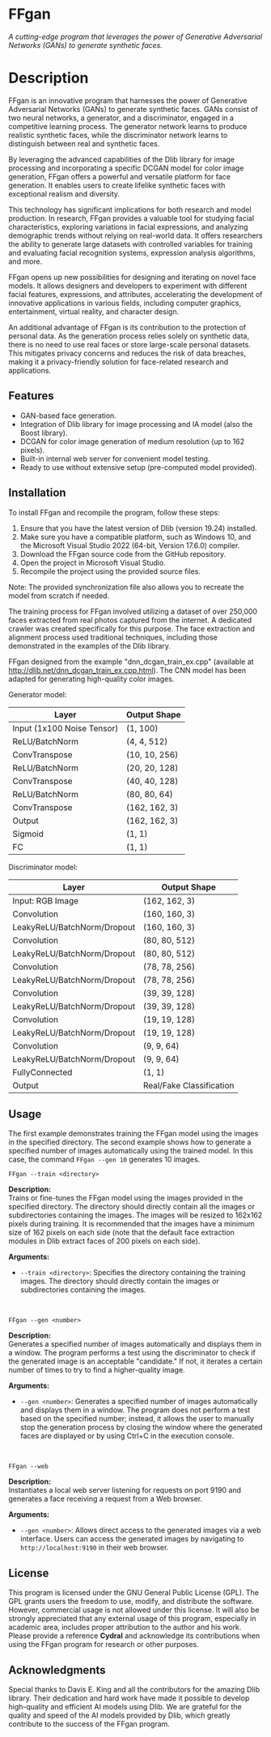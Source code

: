 # FFgan
<i>A cutting-edge program that leverages the power of Generative Adversarial Networks (GANs) to generate synthetic faces.</i>

<h1>Description</h1>
<p>FFgan is an innovative program that harnesses the power of Generative Adversarial Networks (GANs) to generate synthetic faces. GANs consist of two neural networks, a generator, and a discriminator, engaged in a competitive learning process. The generator network learns to produce realistic synthetic faces, while the discriminator network learns to distinguish between real and synthetic faces.</p>

<p>By leveraging the advanced capabilities of the Dlib library for image processing and incorporating a specific DCGAN model for color image generation, FFgan offers a powerful and versatile platform for face generation. It enables users to create lifelike synthetic faces with exceptional realism and diversity.</p>

<p>This technology has significant implications for both research and model production. In research, FFgan provides a valuable tool for studying facial characteristics, exploring variations in facial expressions, and analyzing demographic trends without relying on real-world data. It offers researchers the ability to generate large datasets with controlled variables for training and evaluating facial recognition systems, expression analysis algorithms, and more.</p>

<p>FFgan opens up new possibilities for designing and iterating on novel face models. It allows designers and developers to experiment with different facial features, expressions, and attributes, accelerating the development of innovative applications in various fields, including computer graphics, entertainment, virtual reality, and character design.</p>

<p>An additional advantage of FFgan is its contribution to the protection of personal data. As the generation process relies solely on synthetic data, there is no need to use real faces or store large-scale personal datasets. This mitigates privacy concerns and reduces the risk of data breaches, making it a privacy-friendly solution for face-related research and applications.</p>

<h2>Features</h2>
<ul>
  <li>GAN-based face generation.</li>
  <li>Integration of Dlib library for image processing and IA model (also the Boost library).</li>
  <li>DCGAN for color image generation of medium resolution (up to 162 pixels).</li>
  <li>Built-in internal web server for convenient model testing.</li>
  <li>Ready to use without extensive setup (pre-computed model provided).</li>
</ul>

<h2>Installation</h2>
<p>To install FFgan and recompile the program, follow these steps:</p>
<ol>
  <li>Ensure that you have the latest version of Dlib (version 19.24) installed.</li>
  <li>Make sure you have a compatible platform, such as Windows 10, and the Microsoft Visual Studio 2022 (64-bit, Version 17.6.0) compiler.</li>
  <li>Download the FFgan source code from the GitHub repository.</li>
  <li>Open the project in Microsoft Visual Studio.</li>
  <li>Recompile the project using the provided source files.</li>
</ol>
<p>Note: The provided synchronization file also allows you to recreate the model from scratch if needed.</p>

<p>The training process for FFgan involved utilizing a dataset of over 250,000 faces extracted from real photos captured from the internet. A dedicated crawler was created specifically for this purpose. The face extraction and alignment process used traditional techniques, including those demonstrated in the examples of the Dlib library.</p>

<p>FFgan designed from the example "dnn_dcgan_train_ex.cpp" (available at <a href="http://dlib.net/dnn_dcgan_train_ex.cpp.html">http://dlib.net/dnn_dcgan_train_ex.cpp.html</a>). The CNN model has been adapted for generating high-quality color images.</p>

<p>Generator model:</p>
<table>
  <thead>
    <tr>
      <th>Layer</th>
      <th>Output Shape</th>
    </tr>
  </thead>
  <tbody>
    <tr>
      <td>Input (1x100 Noise Tensor)</td>
      <td>(1, 100)</td>
    </tr>
    <tr>
      <td>ReLU/BatchNorm</td>
      <td>(4, 4, 512)</td>
    </tr>
    <tr>
      <td>ConvTranspose</td>
      <td>(10, 10, 256)</td>
    </tr>
    <tr>
      <td>ReLU/BatchNorm</td>
      <td>(20, 20, 128)</td>
    </tr>
    <tr>
      <td>ConvTranspose</td>
      <td>(40, 40, 128)</td>
    </tr>
    <tr>
      <td>ReLU/BatchNorm</td>
      <td>(80, 80, 64)</td>
    </tr>
    <tr>
      <td>ConvTranspose</td>
      <td>(162, 162, 3)</td>
    </tr>
    <tr>
      <td>Output</td>
      <td>(162, 162, 3)</td>
    </tr>    
    <tr>
      <td>Sigmoid</td>
      <td>(1, 1)</td>
    </tr>
    <tr>
      <td>FC</td>
      <td>(1, 1)</td>
    </tr>    
  </tbody>    
</table>

<p>Discriminator model:</p>
<table>
  <thead>
    <tr>
      <th>Layer</th>
      <th>Output Shape</th>
    </tr>
  </thead>
  <tbody>
    <tr>
      <td>Input: RGB Image</td>
      <td>(162, 162, 3)</td>
    </tr>
    <tr>
      <td>Convolution</td>
      <td>(160, 160, 3)</td>
    </tr>
    <tr>
      <td>LeakyReLU/BatchNorm/Dropout</td>
      <td>(160, 160, 3)</td>
    </tr>
    <tr>
      <td>Convolution</td>
      <td>(80, 80, 512)</td>
    </tr>
    <tr>
      <td>LeakyReLU/BatchNorm/Dropout</td>
      <td>(80, 80, 512)</td>
    </tr>
    <tr>
      <td>Convolution</td>
      <td>(78, 78, 256)</td>
    </tr>
    <tr>
      <td>LeakyReLU/BatchNorm/Dropout</td>
      <td>(78, 78, 256)</td>
    </tr>
    <tr>
      <td>Convolution</td>
      <td>(39, 39, 128)</td>
    </tr>
    <tr>
      <td>LeakyReLU/BatchNorm/Dropout</td>
      <td>(39, 39, 128)</td>
    </tr>
    <tr>
      <td>Convolution</td>
      <td>(19, 19, 128)</td>
    </tr>
    <tr>
      <td>LeakyReLU/BatchNorm/Dropout</td>
      <td>(19, 19, 128)</td>
    </tr>
    <tr>
      <td>Convolution</td>
      <td>(9, 9, 64)</td>
    </tr>
    <tr>
      <td>LeakyReLU/BatchNorm/Dropout</td>
      <td>(9, 9, 64)</td>
    </tr>
    <tr>
      <td>FullyConnected</td>
      <td>(1, 1)</td>
    </tr>
    <tr>
      <td>Output</td>
      <td>Real/Fake Classification</td>
    </tr>
  </tbody>
</table>

<h2>Usage</h2>
<p>
  The first example demonstrates training the FFgan model using the images in the specified directory. The second example shows how to generate a specified number of images automatically using the trained model. In this case, the command <code>FFgan --gen 10</code> generates 10 images.
</p>

<p>
  <code>FFgan --train &lt;directory&gt;</code>
</p>
<p>
  <strong>Description:</strong>
  <br>
  Trains or fine-tunes the FFgan model using the images provided in the specified directory. The directory should directly contain all the images or subdirectories containing the images. The images will be resized to 162x162 pixels during training. It is recommended that the images have a minimum size of 162 pixels on each side (note that the default face extraction modules in Dlib extract faces of 200 pixels on each side).
</p>
<p>
  <strong>Arguments:</strong>
</p>
<ul>
  <li><code>--train &lt;directory&gt;</code>: Specifies the directory containing the training images. The directory should directly contain the images or subdirectories containing the images.</li>
</ul>

<br><p>
  <code>FFgan --gen &lt;number&gt;</code>
</p>
<p>
  <strong>Description:</strong>
  <br>
  Generates a specified number of images automatically and displays them in a window. The program performs a test using the discriminator to check if the generated image is an acceptable "candidate." If not, it iterates a certain number of times to try to find a higher-quality image.
</p>
<p>
  <strong>Arguments:</strong>
</p>
<ul>
  <li><code>--gen &lt;number&gt;</code>: Generates a specified number of images automatically and displays them in a window. The program does not perform a test based on the specified number; instead, it allows the user to manually stop the generation process by closing the window where the generated faces are displayed or by using Ctrl+C in the execution console.</li>
</ul>

<br><p>
  <code>FFgan --web</code>
</p>
<p>
  <strong>Description:</strong>
  <br>
  Instantiates a local web server listening for requests on port 9190 and generates a face receiving a request from a Web browser.
</p>
<p>
  <strong>Arguments:</strong>
</p>
<ul>
  <li><code>--gen &lt;number&gt;</code>: Allows direct access to the generated images via a web interface. Users can access the generated images by navigating to <code>http://localhost:9190</code> in their web browser.</li>
</ul>

<h2>License</h2>
<p>
  This program is licensed under the GNU General Public License (GPL). The GPL grants users the freedom to use, modify, and distribute the software. However, commercial usage is not allowed under this license. It will also be strongly appreciated that any external usage of this program, especially in academic area, includes proper attribution to the author and his work. Please provide a reference <b>Cydral</b> and acknowledge its contributions when using the FFgan program for research or other purposes.
</p>

<h2>Acknowledgments</h2>
<p>
  Special thanks to Davis E. King and all the contributors for the amazing Dlib library. Their dedication and hard work have made it possible to develop high-quality and efficient AI models using Dlib. We are grateful for the quality and speed of the AI models provided by Dlib, which greatly contribute to the success of the FFgan program.
</p>
